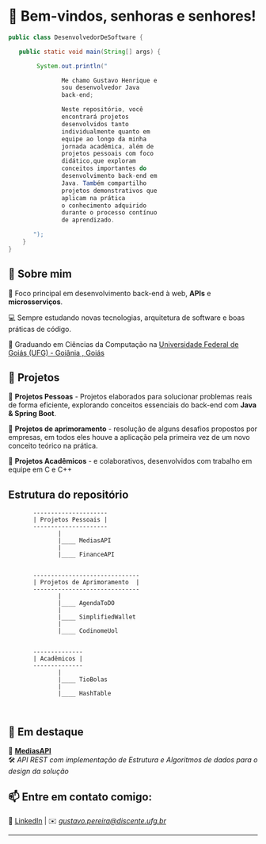 

# **👋 Bem-vindos, senhoras e senhores!**  


```java
public class DesenvolvedorDeSoftware {

   public static void main(String[] args) {

        System.out.println("

               Me chamo Gustavo Henrique e
               sou desenvolvedor Java
               back-end;  

               Neste repositório, você
               encontrará projetos
               desenvolvidos tanto
               individualmente quanto em
               equipe ao longo da minha
               jornada acadêmica, além de
               projetos pessoais com foco
               didático,que exploram
               conceitos importantes do
               desenvolvimento back-end em
               Java. Também compartilho
               projetos demonstrativos que
               aplicam na prática
               o conhecimento adquirido
               durante o processo contínuo
               de aprendizado.

       ");
    }
}
```


## 🚀 **Sobre mim**  

🎯 Foco principal em desenvolvimento back-end à web, **APIs** e **microsserviços**.  

💻 Sempre estudando novas tecnologias, arquitetura de software e boas práticas de código.  

📖 Graduando em Ciências da Computação na [Universidade Federal de Goiás (UFG) - Goiânia , Goiás](https://inf.ufg.br/p/ciencia-computacao)

## 📂 **Projetos**  
🔹 **Projetos Pessoas** - Projetos elaborados para solucionar problemas reais de forma eficiente, explorando conceitos essenciais do back-end com **Java & Spring Boot**. 

🔹 **Projetos de aprimoramento** - resolução de alguns desafios propostos por empresas, em todos eles houve a aplicação pela primeira vez de um novo conceito teórico na prática.  

🔹 **Projetos Acadêmicos** - e colaborativos, desenvolvidos com trabalho em equipe em C e C++

## Estrutura do repositório

```
       --------------------- 
       | Projetos Pessoais |                                                                                         
       ---------------------
              |
              |____ MediasAPI
              |
              |____ FinanceAPI


       ------------------------------
       | Projetos de Aprimoramento  |
       ------------------------------
              |
              |____ AgendaToDO
              |
              |____ SimplifiedWallet
              |
              |____ CodinomeUol


       -------------- 
       | Acadêmicos |
       --------------
              |
              |____ TioBolas
              |
              |____ HashTable

       
```

## 🌟 **Em destaque**  
📌 [**MediasAPI**](https://github.com/seu-usuario/projeto1)  
🛠 *API REST com implementação de Estrutura e Algoritmos de dados para o design da solução*  
 

## 📫 **Entre em contato comigo:**  
🔗 [LinkedIn](www.linkedin.com/in/gustavohpereiradev) | ✉️ *gustavo.pereira@discente.ufg.br*  

---
